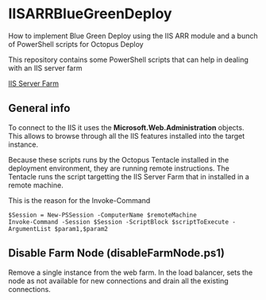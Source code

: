 # IISARRBlueGreenDeploy
How to implement Blue Green Deploy using the IIS ARR module and a bunch of PowerShell scripts for Octopus Deploy

This repository contains some PowerShell scripts that can help in dealing with an IIS server farm

[IIS Server Farm](https://docs.microsoft.com/en-us/iis/extensions/configuring-application-request-routing-arr/define-and-configure-an-application-request-routing-server-farm)

## General info

To connect to the IIS it uses the **Microsoft.Web.Administration** objects.
This allows to browse through all the IIS features installed into the target instance.

Because these scripts runs by the Octopus Tentacle installed in the deployment environment, they are running remote instructions.
The Tentacle runs the script targetting the IIS Server Farm that in installed in a remote machine.

This is the reason for the Invoke-Command

```
$Session = New-PSSession -ComputerName $remoteMachine
Invoke-Command -Session $Session -ScriptBlock $scriptToExecute -ArgumentList $param1,$param2
```

## Disable Farm Node (disableFarmNode.ps1)

Remove a single instance from the web farm. 
In the load balancer, sets the node as not available for new connections and drain all the existing connections.
